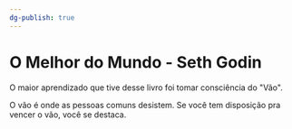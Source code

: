 ```yaml
---
dg-publish: true
---
```

# O Melhor do Mundo - Seth Godin

O maior aprendizado que tive desse livro foi tomar consciência do "Vão".

O vão é onde as pessoas comuns desistem. Se você tem disposição pra vencer o vão, você se destaca.


